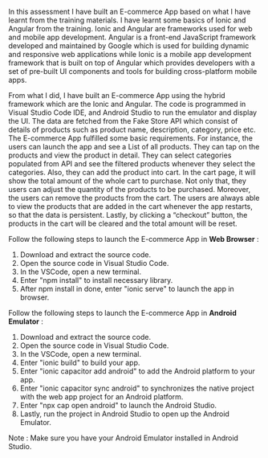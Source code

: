 In this assessment I have built an E-commerce App based on what I have learnt from the training materials. I have learnt some basics of Ionic and Angular from the training. Ionic and Angular are frameworks used for web and mobile app development. Angular is a front-end JavaScript framework developed and maintained by Google which is used for building dynamic and responsive web applications while Ionic is a mobile app development framework that is built on top of Angular which provides developers with a set of pre-built UI components and tools for building cross-platform mobile apps.

From what I did, I have built an E-commerce App using the hybrid framework which are the Ionic and Angular. The code is programmed in Visual Studio Code IDE, and Android Studio to run the emulator and display the UI. The data are fetched from the Fake Store API which consist of details of products such as product name, description, category, price etc. The E-commerce App fulfilled some basic requirements. For instance, the users can launch the app and see a List of all products. They can tap on the products and view the product in detail. They can select categories populated from API and see the filtered products whenever they select the categories. Also, they can add the product into cart. In the cart page, it will show the total amount of the whole cart to purchase. Not only that, they users can adjust the quantity of the products to be purchased. Moreover, the users can remove the products from the cart. The users are always able to view the products that are added in the cart whenever the app restarts, so that the data is persistent. Lastly, by clicking a “checkout” button, the products in the cart will be cleared and the total amount will be reset.

Follow the following steps to launch the E-commerce App in **Web Browser** :
1. Download and extract the source code.
2. Open the source code in Visual Studio Code.
3. In the VSCode, open a new terminal.
4. Enter "npm install" to install necessary library.
5. After npm install in done, enter "ionic serve" to launch the app in browser.

Follow the following steps to launch the E-commerce App in **Android Emulator** :
1. Download and extract the source code.
2. Open the source code in Visual Studio Code.
3. In the VSCode, open a new terminal.
4. Enter "ionic build" to build your app.
5. Enter "ionic capacitor add android" to add the Android platform to your app.
6. Enter "ionic capacitor sync android" to synchronizes the native project with the web app project for an Android platform.
7. Enter "npx cap open android" to launch the Android Studio.
8. Lastly, run the project in Android Studio to open up the Android Emulator.

Note : Make sure you have your Android Emulator installed in Android Studio. 